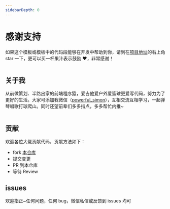 ```yaml
---
sidebarDepth: 0
---
```


# 感谢支持

如果这个模板或模板中的代码段能够在开发中帮助到你，请到在<a href="https://github.com/simon9124/iview-dynamicRouter" target="_blank">项目地址</a>的右上角 star 一下，更可以买一杯果汁表示鼓励 :heart:，非常感谢！

<img style="width:400px" :src="$withBase('/assets/微信打赏.png')">

## 关于我

从前做策划、半路出家的前端程序猿，爱吉他爱户外爱篮球更爱写代码，努力为了更好的生活。大家可添加我微信（<a href="/assets/myself.jpg" target="_blank">powerful_simon</a>），互相交流互相学习，一起弹琴唱歌打球爬山。同时还望前辈们多多指点，多多帮忙内推~

<img :src="$withBase('/assets/myself.jpg')">

## 贡献

欢迎各位大佬贡献代码，贡献方法如下：

- fork <a href="https://github.com/simon9124/iview-dynamicRouter" target="_blank">本仓库</a>
- 提交变更
- PR 到本仓库
- 等待 Review

## issues

欢迎指正~任何问题，任何 bug，微信私信或反馈到 issues 均可
